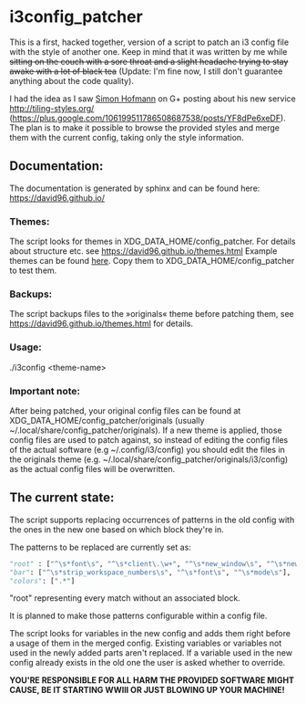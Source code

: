 # i3config_patcher

This is a first, hacked together, version of a script to patch an i3 config file with the style of another one.
Keep in mind that it was written by me while ~~sitting on the couch with a sore throat and a slight headache trying to stay awake with a lot of black tea~~ (Update: I'm fine now, I still don't guarantee anything about the code quality).

I had the idea as I saw [Simon Hofmann](https://plus.google.com/u/0/106199511786508687538) on G+ posting about his new service http://tiling-styles.org/ (https://plus.google.com/106199511786508687538/posts/YF8dPe6xeDF).
The plan is to make it possible to browse the provided styles and merge them with the current config, taking only the style information.

## Documentation:
The documentation is generated by sphinx and can be found here: https://david96.github.io/

### Themes:
The script looks for themes in XDG_DATA_HOME/config_patcher. For details about structure etc. see https://david96.github.io/themes.html
Example themes can be found [here](https://github.com/David96/i3config_patcher/tree/master/examples). Copy them to XDG_DATA_HOME/config_patcher to test them.

### Backups:
The script backups files to the »originals« theme before patching them, see https://david96.github.io/themes.html for details.

### Usage:
./i3config \<theme-name\>

### Important note:
After being patched, your original config files can be found at XDG_DATA_HOME/config_patcher/originals (usually ~/.local/share/config_patcher/originals). If a new theme is applied, those config files are used to patch against, so instead of editing the config files of the actual software (e.g ~/.config/i3/config) you should edit the files in the originals theme (e.g. ~/.local/share/config_patcher/originals/i3/config) as the actual config files will be overwritten.

## The current state:
The script supports replacing occurrences of patterns in the old config with the ones in the new one
based on which block they're in.

The patterns to be replaced are currently set as:
```python
"root" : ["^\s*font\s", "^\s*client\.\w+", "^\s*new_window\s", "^\s*new_float\s", "^\s*hide_edge_borders\s"],
"bar": ["^\s*strip_workspace_numbers\s", "^\s*font\s", "^\s*mode\s"],
"colors": [".*"]
```
"root" representing every match without an associated block.

It is planned to make those patterns configurable within a config file.

The script looks for variables in the new config and adds them right before a usage of them in the merged config.
Existing variables or variables not used in the newly added parts aren't replaced.
If a variable used in the new config already exists in the old one the user is asked whether to override.


**YOU'RE RESPONSIBLE FOR ALL HARM THE PROVIDED SOFTWARE MIGHT CAUSE,
BE IT STARTING WWIII OR JUST BLOWING UP YOUR MACHINE!**
